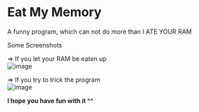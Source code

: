 # Eat My Memory
A funny program, which can not do more than I ATE YOUR RAM

Some Screenshots

=> If you let your RAM be eaten up    
![image](https://user-images.githubusercontent.com/81520713/119196733-ee388e80-ba86-11eb-941a-188f67f3375e.png)

=> If you try to trick the program    
![image](https://user-images.githubusercontent.com/81520713/119196837-1aeca600-ba87-11eb-842e-0e8c2f69785c.png)

**I hope you have fun with it ^^**

